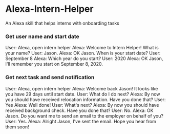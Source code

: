 # Alexa-Intern-Helper
An Alexa skill that helps interns with onboarding tasks

### Get user name and start date
User: Alexa, open intern helper
Alexa: Welcome to Intern Helper! What is your name?
User: Jason.
Alexa: OK Jason. When is your start date?
User: September 8
Alexa: Which year do you start?
User: 2020
Alexa: OK Jason, I'll remember you start on September 8, 2020.


### Get next task and send notification
User: Alexa, open intern helper
Alexa: Welcome back Jason! It looks like you have 29 days until start date.
User: What do I do next?
Alexa: By now you should have received relocation information. Have you done that?
User: Yes
Alexa: Well done!
User: What's next?
Alexa: By now you should have received background check. Have you done that?
User: No.
Alexa: OK Jason. Do you want me to send an email to the employer on behalf of you?
User: Yes.
Alexa: Alright Jason, I've sent the email. Hope you hear from them soon!
